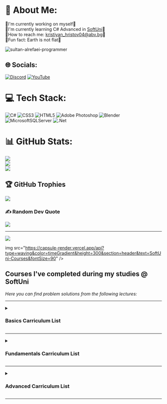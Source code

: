 # 💫 About Me:
🔹I'm currently working on myself🔹<br>🔹I'm currently learning C# Advanced in [SoftUni](https://softuni.bg/)🔹<br>🔹How to reach me: kristiyan_hristov04@abv.bg🔹<br>🔹Fun fact: Earth is not flat🔹

![sultan-alrefaei-programmer](https://user-images.githubusercontent.com/92588334/175947310-d3457489-4deb-4437-80a5-9cc1cee198d2.gif)

## 🌐 Socials:
[![Discord](https://img.shields.io/badge/Discord-%237289DA.svg?logo=discord&logoColor=white)](https://discord.com/invite/dilarcheto1993k#3591) [![YouTube](https://img.shields.io/badge/YouTube-%23FF0000.svg?logo=YouTube&logoColor=white)](https://www.youtube.com/channel/UCN9oJOkyKOxw3MRs7LkkNhQ) 

# 💻 Tech Stack:
![C#](https://img.shields.io/badge/c%23-%23239120.svg?style=for-the-badge&logo=c-sharp&logoColor=white) ![CSS3](https://img.shields.io/badge/css3-%231572B6.svg?style=for-the-badge&logo=css3&logoColor=white) ![HTML5](https://img.shields.io/badge/html5-%23E34F26.svg?style=for-the-badge&logo=html5&logoColor=white) ![Adobe Photoshop](https://img.shields.io/badge/adobephotoshop-%2331A8FF.svg?style=for-the-badge&logo=adobephotoshop&logoColor=white) ![Blender](https://img.shields.io/badge/blender-%23F5792A.svg?style=for-the-badge&logo=blender&logoColor=white) ![MicrosoftSQLServer](https://img.shields.io/badge/Microsoft%20SQL%20Server-CC2927?style=for-the-badge&logo=microsoft%20sql%20server&logoColor=white) ![.Net](https://img.shields.io/badge/.NET-5C2D91?style=for-the-badge&logo=.net&logoColor=white)
# 📊 GitHub Stats:
![](https://github-readme-stats.vercel.app/api?username=KristiyanHristov04&theme=blueberry&hide_border=false&include_all_commits=false&count_private=false)<br/>
![](https://github-readme-streak-stats.herokuapp.com/?user=KristiyanHristov04&theme=blueberry&hide_border=false)<br/>
![](https://github-readme-stats.vercel.app/api/top-langs/?username=KristiyanHristov04&theme=blueberry&hide_border=false&include_all_commits=false&count_private=false&layout=compact)

## 🏆 GitHub Trophies
![](https://github-profile-trophy.vercel.app/?username=KristiyanHristov04&theme=radical&no-frame=false&no-bg=true&margin-w=4)

### ✍️ Random Dev Quote
![](https://quotes-github-readme.vercel.app/api?type=horizontal&theme=radical)

---
[![](https://visitcount.itsvg.in/api?id=KristiyanHristov04&icon=0&color=0)](https://visitcount.itsvg.in)




img src="https://capsule-render.vercel.app/api?type=waving&color=timeGradient&height=300&section=header&text=SoftUni-Courses&fontSize=90" />

<h2>Courses I've completed during my studies @ SoftUni</h2>

<em>Here you can find problem solutions from the following lectures:</em>
***
<details>
<summary><h3>Basics Carriculum List</summary>

1. [**First Steps In Coding**](https://github.com/IvalinaNenova/SoftUni-Courses/tree/main/Basics/01.First-Steps-In-Coding)
2. [**Conditional Statements**](https://github.com/IvalinaNenova/SoftUni-Courses/tree/main/Basics/02.Conditional-Statements)
3. [**Nested Conditional Statements**](https://github.com/IvalinaNenova/SoftUni-Courses/tree/main/Basics/03.Nested-Conditional-Statements)
4. [**For Loop**](https://github.com/IvalinaNenova/SoftUni-Courses/tree/main/Basics/04.For-Loop)
5. [**While Loop**](https://github.com/IvalinaNenova/SoftUni-Courses/tree/main/Basics/05.While-Loop)
6. [**Nested Loops**](https://github.com/IvalinaNenova/SoftUni-Courses/tree/main/Basics/06.Nested-Loops)
 </details>
 
***
 <details>
 <summary><h3>Fundamentals Carriculum List</summary>

1. [**Basic Syntax, Conditional Statements and Loops**](https://github.com/IvalinaNenova/SoftUni-Courses/tree/main/Fundamentals/01.Basic-Syntax)
2. [**Data Types and Variables**](https://github.com/IvalinaNenova/SoftUni-Courses/tree/main/Fundamentals/02.Data-Types-And-Variables)
3. [**Arrays**](https://github.com/IvalinaNenova/SoftUni-Courses/tree/main/Fundamentals/03.Arrays)
4. [**Lists**](https://github.com/IvalinaNenova/SoftUni-Courses/tree/main/Fundamentals/04.Lists)
5. [**Methods**](https://github.com/IvalinaNenova/SoftUni-Courses/tree/main/Fundamentals/05.Methods)
6. [**Associative Arrays**](https://github.com/IvalinaNenova/SoftUni-Courses/tree/main/Fundamentals/06.Associative%20Arrays)
7. [**Objects and Classes**](https://github.com/IvalinaNenova/SoftUni-Courses/tree/main/Fundamentals/07.Objects%20and%20Classes)
8. [**Text Processing**](https://github.com/IvalinaNenova/SoftUni-Courses/tree/main/Fundamentals/08.Text%20Processing)
9. [**Regular Expressions**](https://github.com/IvalinaNenova/SoftUni-Courses/tree/main/Fundamentals/09.Regular%20Expressions)
  </details>
  
***
 <details>
 <summary><h3>Advanced Carriculum List</summary>

1. [**Stacks and Queues**](https://github.com/IvalinaNenova/SoftUni-Courses/tree/main/Advanced/01.Stacks%20and%20Queues)
2. [**Multidimentional Arrays**](https://github.com/IvalinaNenova/SoftUni-Courses/tree/main/Advanced/02.Multidimentional%20Arrays)
3. [**Sets and Dictionaries**](https://github.com/IvalinaNenova/SoftUni-Courses/tree/main/Advanced/03.Sets%20and%20Dictionaries)
4. [**Streams, Files and Directories**](https://github.com/IvalinaNenova/SoftUni-Courses/tree/main/Advanced/04.Streams%2C%20Files%20and%20Directories)
5. [**Functional Programming**](https://github.com/IvalinaNenova/SoftUni-Courses/tree/main/Advanced/05.Functional%20Programming)
6. [**Defining Classes**](https://github.com/IvalinaNenova/SoftUni-Courses/tree/main/Advanced/06.Definig%20Classes)
7. [**Generics**](https://github.com/IvalinaNenova/SoftUni-Courses/tree/main/Advanced/07.Generics)
8. [**Iterators and Comparators**](https://github.com/IvalinaNenova/SoftUni-Courses/tree/main/Advanced/08.Iterators%20and%20Comparators)
9. [**Workshop - Implementing Custom Data Structures**](https://github.com/IvalinaNenova/SoftUni-Courses/tree/main/Advanced/Workshops/Implementing%20Linked%20List)
  </details>
  
***
